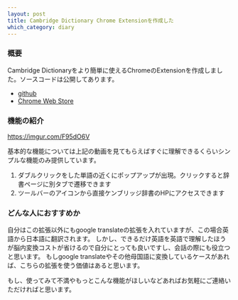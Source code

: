 ```yaml
---
layout: post
title: Cambridge Dictionary Chrome Extensionを作成した
which_category: diary
---
```


### 概要
Cambridge Dictionaryをより簡単に使えるChromeのExtensionを作成しました。ソースコードは公開してあります。
- <a href="https://github.com/katamotokosuke/cambridge-dictionary-chrome-extension">github</a>
- <a href="https://chrome.google.com/webstore/detail/cambridge-dictionary-popu/djogejamlkoimhpgjoeaafgohgejbmfj?hl=en&authuser=0">Chrome Web Store</a>


### 機能の紹介
<a href="https://imgur.com/F95dO6V">https://imgur.com/F95dO6V </a>


基本的な機能については上記の動画を見てもらえばすぐに理解できるくらいシンプルな機能のみ提供しています。
1. ダブルクリックをした単語の近くにポップアップが出現。クリックすると辞書ページに別タブで遷移できます
2. ツールバーのアイコンから直接ケンブリッジ辞書のHPにアクセスできます


### どんな人におすすめか
自分はこの拡張以外にもgoogle translateの拡張を入れていますが、この場合英語から日本語に翻訳されます。
しかし、できるだけ英語を英語で理解したほうが脳内変換コストが省けるので自分にとっても良いですし、会話の際にも役立つと思います。
もしgoogle translateやその他母国語に変換しているケースがあれば、こちらの拡張を使う価値はあると思います。

もし、使ってみて不満やもっとこんな機能がほしいなどあればお気軽にご連絡いただければと思います。



